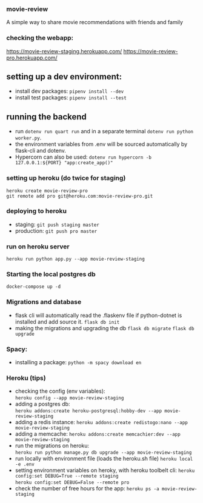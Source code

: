### movie-review
A simple way to share movie recommendations with friends and family

### checking the webapp:
https://movie-review-staging.herokuapp.com/
https://movie-review-pro.herokuapp.com/

## setting up a dev environment:
- install dev packages: `pipenv install --dev`
- install test packages: `pipenv install --test`

## running the backend
- run `dotenv run quart run` and in a separate terminal `dotenv run python worker.py`.
- the environment variables from .env will be sourced automatically by flask-cli and dotenv.
- Hypercorn can also be used: `dotenv run hypercorn -b 127.0.0.1:${PORT} "app:create_app()"`

### setting up heroku (do twice for staging)
`heroku create movie-review-pro`  
`git remote add pro git@heroku.com:movie-review-pro.git`

### deploying to heroku
- staging: `git push staging master`  
- production: `git push pro master`

### run on heroku server
`heroku run python app.py --app movie-review-staging`

### Starting the local postgres db
`docker-compose up -d`

### Migrations and database
- flask cli will automatically read the .flaskenv file if python-dotnet is installed and add source it.
`flask db init`
- making the migrations and upgrading the db
`flask db migrate`
`flask db upgrade`

### Spacy:
- installing a package:
`python -m spacy download en`

### Heroku (tips)
- checking the config (env variables):  
`heroku config --app movie-review-staging`
- adding a postgres db:  
`heroku addons:create heroku-postgresql:hobby-dev --app movie-review-staging`
- adding a redis instance:
`heroku addons:create redistogo:nano --app movie-review-staging`
- adding a memcache:
`heroku addons:create memcachier:dev --app movie-review-staging`
- run the migrations on heroku:  
`heroku run python manage.py db upgrade --app movie-review-staging`
- run locally with environment file (loads the heroku.sh file)
`heroku local -e .env`
- setting environment variables on heroky, with heroku toolbelt cli: 
`heroku config:set DEBUG=True --remote staging`  
`heroku config:set DEBUG=False --remote pro`  
- check the number of free hours for the app:
`heroku ps -a movie-review-staging`
